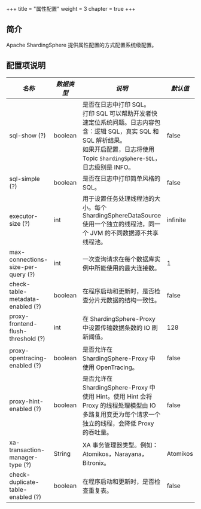 +++
title = "属性配置"
weight = 3
chapter = true
+++

## 简介

Apache ShardingSphere 提供属性配置的方式配置系统级配置。

## 配置项说明

| *名称*                             | *数据类型*   | *说明*                                                                                                                                                                           | *默认值*  |
| ---------------------------------- | ----------- | ------------------------------------------------------------------------------------------------------------------------------------------------------------------------------ | -------- |
| sql-show (?)                       | boolean     | 是否在日志中打印 SQL。 <br /> 打印 SQL 可以帮助开发者快速定位系统问题。日志内容包含：逻辑 SQL，真实 SQL 和 SQL 解析结果。<br /> 如果开启配置，日志将使用 Topic `ShardingSphere-SQL`，日志级别是 INFO。 | false    |
| sql-simple (?)                     | boolean     | 是否在日志中打印简单风格的 SQL。                                                                                                                                                     | false   |
| executor-size (?)                  | int         | 用于设置任务处理线程池的大小。每个 ShardingSphereDataSource 使用一个独立的线程池，同一个 JVM 的不同数据源不共享线程池。                                                                         | infinite |
| max-connections-size-per-query (?) | int         | 一次查询请求在每个数据库实例中所能使用的最大连接数。                                                                                                                                     | 1        |
| check-table-metadata-enabled (?)   | boolean     | 在程序启动和更新时，是否检查分片元数据的结构一致性。                                                                                                                                      | false    |
| proxy-frontend-flush-threshold (?) | int         | 在 ShardingSphere-Proxy 中设置传输数据条数的 IO 刷新阈值。                                                                                                                            | 128      |
| proxy-opentracing-enabled (?)      | boolean     | 是否允许在 ShardingSphere-Proxy 中使用 OpenTracing。                                                                                                                                | false    |
| proxy-hint-enabled (?)             | boolean     | 是否允许在 ShardingSphere-Proxy 中使用 Hint。使用 Hint 会将 Proxy 的线程处理模型由 IO 多路复用变更为每个请求一个独立的线程，会降低 Proxy 的吞吐量。                                              | false    |
| xa-transaction-manager-type (?)    | String      | XA 事务管理器类型。例如：Atomikos，Narayana，Bitronix。                                                                                                                               | Atomikos |
| check-duplicate-table-enabled (?)  | boolean     | 在程序启动和更新时，是否检查重复表。                                                                                                                                                   | false    |
